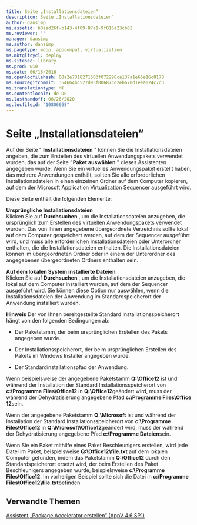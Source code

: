 ```yaml
---
title: Seite „Installationsdateien“
description: Seite „Installationsdateien“
author: dansimp
ms.assetid: b0aad26f-b143-4f09-87a1-9f016a23cb62
ms.reviewer: ''
manager: dansimp
ms.author: dansimp
ms.pagetype: mdop, appcompat, virtualization
ms.mktglfcycl: deploy
ms.sitesec: library
ms.prod: w10
ms.date: 06/16/2016
ms.openlocfilehash: 08a2e7318271503f072298ca137a1e65e16c0178
ms.sourcegitcommit: 354664bc527d93f80687cd2eba70d1eea024c7c3
ms.translationtype: MT
ms.contentlocale: de-DE
ms.lasthandoff: 06/26/2020
ms.locfileid: "10806668"
---
```

# Seite „Installationsdateien“


Auf der Seite " **Installationsdateien** " können Sie die Installationsdateien angeben, die zum Erstellen des virtuellen Anwendungspakets verwendet wurden, das auf der Seite **"Paket auswählen** " dieses Assistenten angegeben wurde. Wenn Sie ein virtuelles Anwendungspaket erstellt haben, das mehrere Anwendungen enthält, sollten Sie alle erforderlichen Installationsdateien in einen einzelnen Ordner auf dem Computer kopieren, auf dem der Microsoft Application Virtualization Sequencer ausgeführt wird.

Diese Seite enthält die folgenden Elemente:

<a href="" id="original-installation-files"></a>**Ursprüngliche Installationsdateien**  
Klicken Sie auf **Durchsuchen** , um die Installationsdateien anzugeben, die ursprünglich zum Erstellen des virtuellen Anwendungspakets verwendet wurden. Das von Ihnen angegebene übergeordnete Verzeichnis sollte lokal auf dem Computer gespeichert werden, auf dem der Sequencer ausgeführt wird, und muss alle erforderlichen Installationsdateien oder Unterordner enthalten, die die Installationsdateien enthalten. Die Installationsdateien können im übergeordneten Ordner oder in einem der Unterordner des angegebenen übergeordneten Ordners enthalten sein.

<a href="" id="files-installed-on-local-system"></a>**Auf dem lokalen System installierte Dateien**  
Klicken Sie auf **Durchsuchen** , um die Installationsdateien anzugeben, die lokal auf dem Computer installiert wurden, auf dem der Sequencer ausgeführt wird. Sie können diese Option nur auswählen, wenn die Installationsdateien der Anwendung im Standardspeicherort der Anwendung installiert wurden.

**Hinweis**  Der von Ihnen bereitgestellte Standard Installationsspeicherort hängt von den folgenden Bedingungen ab:

 

-   Der Paketstamm, der beim ursprünglichen Erstellen des Pakets angegeben wurde.

-   Der Installationsspeicherort, der beim ursprünglichen Erstellen des Pakets im Windows Installer angegeben wurde.

-   Der Standardinstallationspfad der Anwendung.

Wenn beispielsweise der angegebene Paketstamm **Q:\\Office12** ist und während der Installation der Standard Installationsspeicherort von **c:\\Programme Files\\Office12** in **Q:\\Office12**geändert wird, muss der während der Dehydratisierung angegebene Pfad **c:\\Programme Files\\Office 12**sein.

Wenn der angegebene Paketstamm **Q:\\Microsoft** ist und während der Installation der Standard Installationsspeicherort von **c:\\Programme Files\\Office12** in **Q:\\Microsoft\\Office12**geändert wird, muss der während der Dehydratisierung angegebene Pfad **c:\\Programme Dateien**sein.

Wenn Sie ein Paket mithilfe eines Paket Beschleunigers erstellen, wird jede Datei im Paket, beispielsweise **Q:\\Office12\\file.txt** auf dem lokalen Computer gefunden, indem das Paketstamm **Q:\\Office12** durch den Standardspeicherort ersetzt wird, der beim Erstellen des Paket Beschleunigers angegeben wurde, beispielsweise **c:\\Programme Files\\Office12**. Im vorherigen Beispiel sollte sich die Datei in **c:\\Programme Files\\Office12\\file.txt**befinden.

## Verwandte Themen


[Assistent „Package Accelerator erstellen“ (AppV 4.6 SP1)](create-package-accelerator-wizard--appv-46-sp1-.md)

 

 





